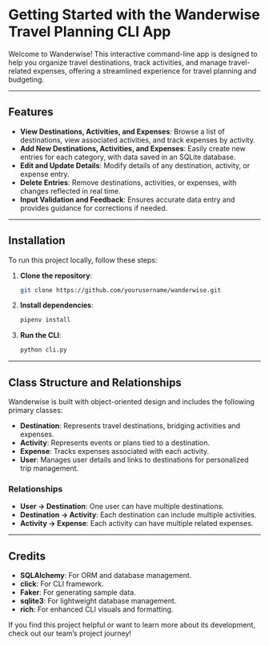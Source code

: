 # Getting Started with the Wanderwise Travel Planning CLI App

Welcome to Wanderwise! This interactive command-line app is designed to help you organize travel destinations, track activities, and manage travel-related expenses, offering a streamlined experience for travel planning and budgeting.

---

## Features

- **View Destinations, Activities, and Expenses**: Browse a list of destinations, view associated activities, and track expenses by activity.
- **Add New Destinations, Activities, and Expenses**: Easily create new entries for each category, with data saved in an SQLite database.
- **Edit and Update Details**: Modify details of any destination, activity, or expense entry.
- **Delete Entries**: Remove destinations, activities, or expenses, with changes reflected in real time.
- **Input Validation and Feedback**: Ensures accurate data entry and provides guidance for corrections if needed.

---

## Installation

To run this project locally, follow these steps:

1. **Clone the repository**:
   ```bash
   git clone https://github.com/yourusername/wanderwise.git
   ```

2. **Install dependencies**:
   ```bash
   pipenv install
   ```

3. **Run the CLI**:
   ```bash
   python cli.py
   ```
---

## Class Structure and Relationships

Wanderwise is built with object-oriented design and includes the following primary classes:

- **Destination**: Represents travel destinations, bridging activities and expenses.
- **Activity**: Represents events or plans tied to a destination.
- **Expense**: Tracks expenses associated with each activity.
- **User**: Manages user details and links to destinations for personalized trip management.

### Relationships

- **User → Destination**: One user can have multiple destinations.
- **Destination → Activity**: Each destination can include multiple activities.
- **Activity → Expense**: Each activity can have multiple related expenses.

---

## Credits

- **SQLAlchemy**: For ORM and database management.
- **click**: For CLI framework.
- **Faker**: For generating sample data.
- **sqlite3**: For lightweight database management.
- **rich**: For enhanced CLI visuals and formatting.

If you find this project helpful or want to learn more about its development, check out our team’s project journey!



